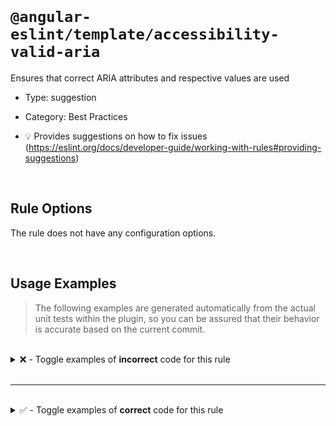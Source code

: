 <!--

  DO NOT EDIT.

  This markdown file was autogenerated using a mixture of the following files as the source of truth for its data:
  - ../../src/rules/accessibility-valid-aria.ts
  - ../../tests/rules/accessibility-valid-aria/cases.ts

  In order to update this file, it is therefore those files which need to be updated, as well as potentially the generator script:
  - ../../../../tools/scripts/generate-rule-docs.ts

-->

<br>

# `@angular-eslint/template/accessibility-valid-aria`

Ensures that correct ARIA attributes and respective values are used

- Type: suggestion
- Category: Best Practices

- 💡 Provides suggestions on how to fix issues (https://eslint.org/docs/developer-guide/working-with-rules#providing-suggestions)

<br>

## Rule Options

The rule does not have any configuration options.

<br>

## Usage Examples

> The following examples are generated automatically from the actual unit tests within the plugin, so you can be assured that their behavior is accurate based on the current commit.

<br>

<details>
<summary>❌ - Toggle examples of <strong>incorrect</strong> code for this rule</summary>

<br>

#### Default Config

```json
{
  "rules": {
    "@angular-eslint/template/accessibility-valid-aria": [
      "error"
    ]
  }
}
```

<br>

#### ❌ Invalid Code

```html
<div aria-roledescriptio="text">Text</div>
     ~~~~~~~~~~~~~~~~~~~~~~~~~~
<input [aria-labelby]="label">
       ~~~~~~~~~~~~~~~~~~~~~~
<input [attr.aria-requiredIf]="required">
       ~~~~~~~~~~~~~~~~~~~~~~~~~~~~~~~~~
```

<br>

---

<br>

#### Default Config

```json
{
  "rules": {
    "@angular-eslint/template/accessibility-valid-aria": [
      "error"
    ]
  }
}
```

<br>

#### ❌ Invalid Code

```html
<div aria-expanded="notABoolean">notABoolean</div>
     ~~~~~~~~~~~~~~~~~~~~~~~~~~~
<div aria-haspopup="notAToken">notAToken</div>
     ~~~~~~~~~~~~~~~~~~~~~~~~~
<input [attr.aria-rowcount]="{ a: 2 }">notAnInteger
       ~~~~~~~~~~~~~~~~~~~~~~~~~~~~~~~
<div aria-relevant="notATokenList">notATokenList</div>
     ~~~~~~~~~~~~~~~~~~~~~~~~~~~~~
<div aria-checked="notATristate">notATristate</div>
     ~~~~~~~~~~~~~~~~~~~~~~~~~~~
<div role="slider" [attr.aria-valuemin]="[1, 2]">notANumber</div>
                   ~~~~~~~~~~~~~~~~~~~~~~~~~~~~~
<input [attr.aria-placeholder]="4">notAPlaceholder
       ~~~~~~~~~~~~~~~~~~~~~~~~~~~
```

</details>

<br>

---

<br>

<details>
<summary>✅ - Toggle examples of <strong>correct</strong> code for this rule</summary>

<br>

#### Default Config

```json
{
  "rules": {
    "@angular-eslint/template/accessibility-valid-aria": [
      "error"
    ]
  }
}
```

<br>

#### ✅ Valid Code

```html
<input aria-labelledby="Text">
```

<br>

---

<br>

#### Default Config

```json
{
  "rules": {
    "@angular-eslint/template/accessibility-valid-aria": [
      "error"
    ]
  }
}
```

<br>

#### ✅ Valid Code

```html
<div ariaselected="0"></div>
```

<br>

---

<br>

#### Default Config

```json
{
  "rules": {
    "@angular-eslint/template/accessibility-valid-aria": [
      "error"
    ]
  }
}
```

<br>

#### ✅ Valid Code

```html
<textarea [attr.aria-readonly]="readonly"></textarea>
```

<br>

---

<br>

#### Default Config

```json
{
  "rules": {
    "@angular-eslint/template/accessibility-valid-aria": [
      "error"
    ]
  }
}
```

<br>

#### ✅ Valid Code

```html
<button [variant]="variant">Text</button>
```

<br>

---

<br>

#### Default Config

```json
{
  "rules": {
    "@angular-eslint/template/accessibility-valid-aria": [
      "error"
    ]
  }
}
```

<br>

#### ✅ Valid Code

```html
<div aria-expanded="true">aria-expanded</div>
```

<br>

---

<br>

#### Default Config

```json
{
  "rules": {
    "@angular-eslint/template/accessibility-valid-aria": [
      "error"
    ]
  }
}
```

<br>

#### ✅ Valid Code

```html
<div aria-haspopup="menu">aria-haspopup</div>
```

<br>

---

<br>

#### Default Config

```json
{
  "rules": {
    "@angular-eslint/template/accessibility-valid-aria": [
      "error"
    ]
  }
}
```

<br>

#### ✅ Valid Code

```html
<div [attr.aria-pressed]="undefined">aria-pressed</div>
```

<br>

---

<br>

#### Default Config

```json
{
  "rules": {
    "@angular-eslint/template/accessibility-valid-aria": [
      "error"
    ]
  }
}
```

<br>

#### ✅ Valid Code

```html
<input [attr.aria-rowcount]="2">
```

<br>

---

<br>

#### Default Config

```json
{
  "rules": {
    "@angular-eslint/template/accessibility-valid-aria": [
      "error"
    ]
  }
}
```

<br>

#### ✅ Valid Code

```html
<div aria-relevant="additions">additions</div>
```

<br>

---

<br>

#### Default Config

```json
{
  "rules": {
    "@angular-eslint/template/accessibility-valid-aria": [
      "error"
    ]
  }
}
```

<br>

#### ✅ Valid Code

```html
<div aria-checked="false">checked</div>
```

<br>

---

<br>

#### Default Config

```json
{
  "rules": {
    "@angular-eslint/template/accessibility-valid-aria": [
      "error"
    ]
  }
}
```

<br>

#### ✅ Valid Code

```html
<div role="slider" [aria-valuemin]="1"></div>
```

<br>

---

<br>

#### Default Config

```json
{
  "rules": {
    "@angular-eslint/template/accessibility-valid-aria": [
      "error"
    ]
  }
}
```

<br>

#### ✅ Valid Code

```html
<div aria-="text">Text</div>
```

<br>

---

<br>

#### Default Config

```json
{
  "rules": {
    "@angular-eslint/template/accessibility-valid-aria": [
      "error"
    ]
  }
}
```

<br>

#### ✅ Valid Code

```html
<input
  aria-placeholder="Placeholder"
  aria-orientation="undefined"
  [attr.aria-checked]="test && isChecked"
  [attr.aria-hidden]="'abc' | appAria"
  [attr.aria-invalid]="hasError ? 'grammar' : 'spelling'"
  [attr.aria-label]="inputSchema!.label"
  [attr.aria-live]="inputSchema['live']"
  [attr.aria-required]="inputSchema?.isRequired">
```

<br>

---

<br>

#### Default Config

```json
{
  "rules": {
    "@angular-eslint/template/accessibility-valid-aria": [
      "error"
    ]
  }
}
```

<br>

#### ✅ Valid Code

```html
<app-custom aria-x="text">Text</app-custom>
```

<br>

---

<br>

#### Default Config

```json
{
  "rules": {
    "@angular-eslint/template/accessibility-valid-aria": [
      "error"
    ]
  }
}
```

<br>

#### ✅ Valid Code

```html
<app-test aria-expanded="notABoolean"></app-test>
```

</details>

<br>
